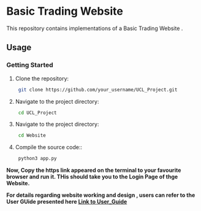 # Basic Trading Website 

This repository contains implementations of a Basic Trading Website .

## Usage

### Getting Started

1. Clone the repository:

    ```bash
     git clone https://github.com/your_username/UCL_Project.git

2. Navigate to the project directory:
    ```bash
     cd UCL_Project

2. Navigate to the project directory:
    ```bash
     cd Website

3. Compile the source code::
    ```bash
     python3 app.py


**Now, Copy the https link appeared on the terminal to your favourite browser and run it. THis should take you to the Login Page of thge Website.**


**For details regarding website working and design , users can refer to the User GUide presented here [Link to User_Guide](User_Guide.pdf)**

